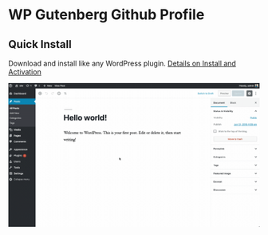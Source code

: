 # WP Gutenberg Github Profile

## Quick Install

Download and install like any WordPress plugin.
[Details on Install and Activation](https://docs.wpgraphql.com/getting-started/install-and-activate)

![](plugin-demo.gif)
